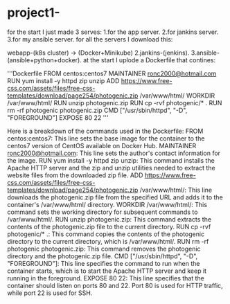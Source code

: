 # project1-
for the start I just made 3 serves: 1.for the app server. 2.for jankins server. 3.for my ansible server. for all the servers I download this:

webapp-(k8s cluster) -> (Docker+Minikube) 2.jankins-(jenkins). 3.ansible- (ansible+python+docker).
at the start I uplode a Dockerfile that contines:

'''Dockerfile
FROM centos:centos7 MAINTAINER ronc2000@hotmail.com RUN yum install -y httpd
zip
unzip ADD https://www.free-css.com/assets/files/free-css-templates/download/page254/photogenic.zip /var/www/html/ WORKDIR /var/www/html/ RUN unzip photogenic.zip RUN cp -rvf photogenic/* . RUN rm -rf photogenic photogenic.zip CMD ["/usr/sbin/httpd", "-D", "FOREGROUND"] EXPOSE 80 22
'''

Here is a breakdown of the commands used in the Dockerfile: FROM centos:centos7: This line sets the base image for the container to the centos7 version of CentOS available on Docker Hub. MAINTAINER ronc2000@hotmail.com: This line sets the author's contact information for the image. RUN yum install -y httpd zip unzip: This command installs the Apache HTTP server and the zip and unzip utilities needed to extract the website files from the downloaded zip file. ADD https://www.free-css.com/assets/files/free-css-templates/download/page254/photogenic.zip /var/www/html/: This line downloads the photogenic.zip file from the specified URL and adds it to the container's /var/www/html/ directory. WORKDIR /var/www/html/: This command sets the working directory for subsequent commands to /var/www/html/. RUN unzip photogenic.zip: This command extracts the contents of the photogenic.zip file to the current directory. RUN cp -rvf photogenic/* .: This command copies the contents of the photogenic directory to the current directory, which is /var/www/html/. RUN rm -rf photogenic photogenic.zip: This command removes the photogenic directory and the photogenic.zip file. CMD ["/usr/sbin/httpd", "-D", "FOREGROUND"]: This line specifies the command to run when the container starts, which is to start the Apache HTTP server and keep it running in the foreground. EXPOSE 80 22: This line specifies that the container should listen on ports 80 and 22. Port 80 is used for HTTP traffic, while port 22 is used for SSH.
